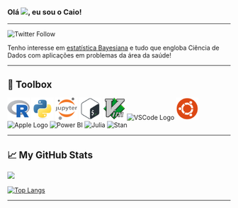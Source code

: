 ### Olá <img src="https://raw.githubusercontent.com/MartinHeinz/MartinHeinz/master/wave.gif" width="30px">, eu sou o Caio!

---

![Twitter Follow](https://img.shields.io/twitter/follow/csvallio?label=Me%20siga%20no%20Twetter&style=social)


Tenho interesse em [estatística Bayesiana](http://www.rbf-bjpt.org.br/en-understanding-interpreting-confidence-credible-intervals-articulo-S141335551831058X) e tudo que engloba Ciência de Dados com aplicações em problemas da área da saúde!

---

## 🧰  Toolbox

<img src="https://github.com/devicons/devicon/blob/master/icons/r/r-original.svg" alt="R Logo" width="50" height="50"/> <img src="https://github.com/devicons/devicon/blob/master/icons/python/python-original.svg" alt="Python Logo" width="50" height="50"/> <img src="https://github.com/devicons/devicon/blob/master/icons/jupyter/jupyter-original-wordmark.svg" alt="Jupyter Logo" width="50" height="50"/> <img src="https://github.com/devicons/devicon/blob/master/icons/bash/bash-original.svg" alt="Bash Logo" width="50" height="50"/> <img src="https://github.com/devicons/devicon/blob/master/icons/vim/vim-original.svg" alt="Vim Logo" width="50" height="50"/> <img src="https://cdn.worldvectorlogo.com/logos/visual-studio-code-1.svg" alt="VSCode Logo" width="50" height="50"/> <img src="https://github.com/devicons/devicon/blob/master/icons/ubuntu/ubuntu-plain.svg" alt="Ubuntu Logo" width="50" height="50"/> <img src="https://cdn.worldvectorlogo.com/logos/apple1.svg" alt="Apple Logo" width="50" height="50"/> <img src="https://upload.wikimedia.org/wikipedia/commons/c/cf/New_Power_BI_Logo.svg" alt="Power BI" width="50" height="50"/> <img src="https://symbols.getvecta.com/stencil_85/53_julia-language-icon.d9f53761e1.svg" alt="Julia" width="50" height="50"/> <img src="https://mc-stan.org/images/stan_logo.png" alt="Stan" width="50" height="50"/> 




---

## &#x1f4c8; My GitHub Stats

![](https://komarev.com/ghpvc/?username=caiosainvallio)

[![Top Langs](https://github-readme-stats.vercel.app/api/top-langs/?username=caiosainvallio&layout=compact&theme=dracula&langs_count=8)](https://github.com/anuraghazra/github-readme-stats)

---


